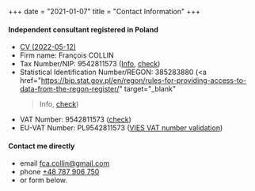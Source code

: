 +++
date = "2021-01-07"
title = "Contact Information"
+++


#### Independent consultant registered in Poland

- <a href="../doc/FCA_COLLIN_CV.pdf" target="_blank"> CV (2022-05-12)</a>
- Firm name: François COLLIN
- Tax Number/NIP: 9542811573 (<a href="https://www.biznes.gov.pl/en/firma/doing-business-in-poland/cooperation-with-contractors-and-consumers/how-to-find-information-about-an-entrepreneur" target="_blank">Info</a>, <a href="https://prod.ceidg.gov.pl/ceidg/ceidg.public.ui/Search.aspx" target="_blank">check</a>)
- Statistical Identification Number/REGON: 385283880 (<a
    href="https://bip.stat.gov.pl/en/regon/rules-for-providing-access-to-data-from-the-regon-register/" target="_blank"
    >Info</a>, <a href="https://wyszukiwarkaregon.stat.gov.pl/appBIR/index.aspx" target="_blank">check</a>)
- VAT Number: 9542811573 (<a href="https://www.podatki.gov.pl/wykaz-podatnikow-vat-wyszukiwarka" target="_blank">check</a>)<br>
- EU-VAT Number: PL9542811573 (<a href="https://ec.europa.eu/taxation_customs/vies/vatRequest.html" target="_blank">VIES VAT number validation</a>)<br>


#### Contact me directly

- email <a href="mailto:fca.collin@gmail.com">fca.collin@gmail.com</a>
- phone <a href="tel:0048787906750">+48 787 906 750</a><br>
- or form below.

